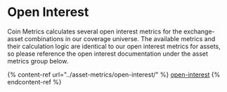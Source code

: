 # Open Interest

Coin Metrics calculates several open interest metrics for the exchange-asset combinations in our coverage universe. The available metrics and their calculation logic are identical to our open interest metrics for assets, so please reference the open interest documentation under the asset metrics group below.&#x20;

{% content-ref url="../asset-metrics/open-interest/" %}
[open-interest](../asset-metrics/open-interest/)
{% endcontent-ref %}

